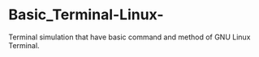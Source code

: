 # Basic_Terminal-Linux-
Terminal simulation that have basic command and method of GNU Linux Terminal.
